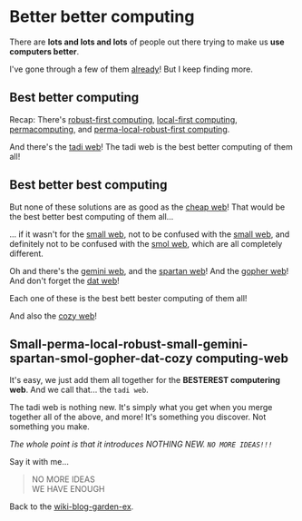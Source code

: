 # Better better computing

There are **lots and lots and lots** of people out there trying to make us **use computers better**.

I've gone through a few of them [already](/wikiblogarden/better-computing/)! But I keep finding more.

## Best better computing

Recap: There's [robust-first computing](https://andrewwalpole.com/blog/an-introduction-to-robust-first-computation/), [local-first computing](https://www.inkandswitch.com/local-first/), [permacomputing](https://permacomputing.net/permacomputing/), and [perma-local-robust-first computing](/wikiblogarden/better-computing/).

And there's the [tadi web](/wikiblogarden/tadi-web/)! The tadi web is the best better computing of them all!

## Best better best computing

But none of these solutions are as good as the [cheap web](https://potato.cheap/)! That would be the best better best computing of them all...

... if it wasn't for the [small web](https://small-tech.org/), not to be confused with the [small web](https://smallweb.page/), and definitely not to be confused with the [smol web](https://smolweb.org/), which are all completely different.

Oh and there's the [gemini web](https://geminiprotocol.net/), and the [spartan web](https://beza1e1.tuxen.de/spartan_web.html)! And the [gopher web](https://gopher.floodgap.com/gopher/)! And don't forget the [dat web](https://dat.foundation/)!

Each one of these is the best bett bester computing of them all!

And also the [cozy web](https://maggieappleton.com/cozy-web)!

## Small-perma-local-robust-small-gemini-spartan-smol-gopher-dat-cozy computing-web

It's easy, we just add them all together for the **BESTEREST computering web**. And we call that... the `tadi web`.

The tadi web is nothing new. It's simply what you get when you merge together all of the above, and more! It's something you discover. Not something you make.

_The whole point is that it introduces NOTHING NEW. `NO MORE IDEAS!!!`_

Say it with me...

> NO MORE IDEAS<br>
> WE HAVE ENOUGH

Back to the [wiki-blog-garden-ex](/wikiblogarden/).
